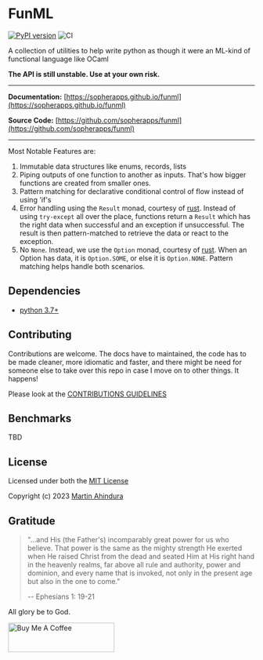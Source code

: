 # FunML

[![PyPI version](https://badge.fury.io/py/funml.svg)](https://badge.fury.io/py/funml) ![CI](https://github.com/sopherapps/funml/actions/workflows/CI.yml/badge.svg)

A collection of utilities to help write python as though it were an ML-kind of functional language like OCaml

**The API is still unstable. Use at your own risk.**

---

**Documentation:** [https://sopherapps.github.io/funml](https://sopherapps.github.io/funml)

**Source Code:** [https://github.com/sopherapps/funml](https://github.com/sopherapps/funml)

--- 

Most Notable Features are:

1. Immutable data structures like enums, records, lists
2. Piping outputs of one function to another as inputs. That's how bigger functions are created from smaller ones.
3. Pattern matching for declarative conditional control of flow instead of using 'if's
4. Error handling using the `Result` monad, courtesy of [rust](https://doc.rust-lang.org/book/ch09-02-recoverable-errors-with-result.html).
   Instead of using `try-except` all over the place, functions return 
   a `Result` which has the right data when successful and an exception if unsuccessful. 
   The result is then pattern-matched to retrieve the data or react to the exception.
5. No `None`. Instead, we use the `Option` monad, courtesy of [rust](https://doc.rust-lang.org/book/ch06-01-defining-an-enum.html?highlight=option#the-option-enum-and-its-advantages-over-null-values).
   When an Option has data, it is `Option.SOME`, or else it is `Option.NONE`. 
   Pattern matching helps handle both scenarios.

## Dependencies

- [python 3.7+](https://docs.python.org/)

## Contributing

Contributions are welcome. The docs have to maintained, the code has to be made cleaner, more idiomatic and faster,
and there might be need for someone else to take over this repo in case I move on to other things. It happens!

Please look at the [CONTRIBUTIONS GUIDELINES](./CONTRIBUTING.md)

## Benchmarks

TBD

## License

Licensed under both the [MIT License](./LICENSE-MIT)

Copyright (c) 2023 [Martin Ahindura](https://github.com/tinitto)

## Gratitude

> "...and His (the Father's) incomparably great power for us who believe. That power is the same as the mighty strength
> He exerted when He raised Christ from the dead and seated Him at His right hand in the heavenly realms, 
> far above all rule and authority, power and dominion, and every name that is invoked, not only in the present age but 
> also in the one to come."
>
> -- Ephesians 1: 19-21

All glory be to God.

<a href="https://www.buymeacoffee.com/martinahinJ" target="_blank"><img src="https://cdn.buymeacoffee.com/buttons/v2/default-yellow.png" alt="Buy Me A Coffee" style="height: 60px !important;width: 217px !important;" ></a>